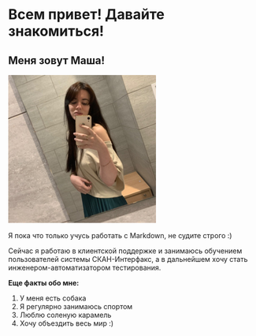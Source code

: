 # Всем привет! Давайте знакомиться!
## Меня зовут Маша!

<img src=photo.jpg alt="photo" height="300" widghth="300">

Я пока что только учусь работать с Markdown, не судите строго :)

Сейчас я работаю в клиентской поддержке и занимаюсь обучением пользователей системы СКАН-Интерфакс, а в дальнейшем хочу стать инженером-автоматизатором тестирования.

**Еще факты обо мне:**

1. У меня есть собака
2. Я регулярно занимаюсь спортом
3. Люблю соленую карамель
4. Хочу объездить весь мир :)